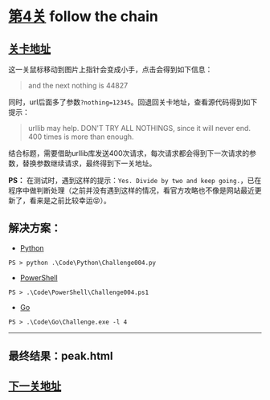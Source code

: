 # [第4关][1] follow the chain

## [关卡地址][1]

这一关鼠标移动到图片上指针会变成小手，点击会得到如下信息：

>and the next nothing is 44827

同时，url后面多了参数`?nothing=12345`。回退回关卡地址，查看源代码得到如下提示：

>urllib may help. DON'T TRY ALL NOTHINGS, since it will never end. 400 times is more than enough. 

结合标题，需要借助urllib库发送400次请求，每次请求都会得到下一次请求的参数，替换参数继续请求，最终得到下一关地址。

**PS：** 在测试时，遇到这样的提示：`Yes. Divide by two and keep going.`，已在程序中做判断处理（之前并没有遇到这样的情况，看官方攻略也不像是网站最近更新了，看来是之前比较幸运😝）。

## 解决方案：

* [Python][2]

```
PS > python .\Code\Python\Challenge004.py
```

* [PowerShell][3]

```
PS > .\Code\PowerShell\Challenge004.ps1
```

* [Go][4]

```
PS > .\Code\Go\Challenge.exe -l 4
```

---
## 最终结果：peak.html

## [下一关地址][5]

[1]: http://www.pythonchallenge.com/pc/def/linkedlist.php
[2]: ../Code/Python/Challenge004.py "点我查看源码"
[3]: ../Code/PowerShell/Challenge004.ps1 "点我查看源码"
[4]: ../Code/Go/Challenge004.go "点我查看源码"
[5]: http://www.pythonchallenge.com/pc/def/peak.html
